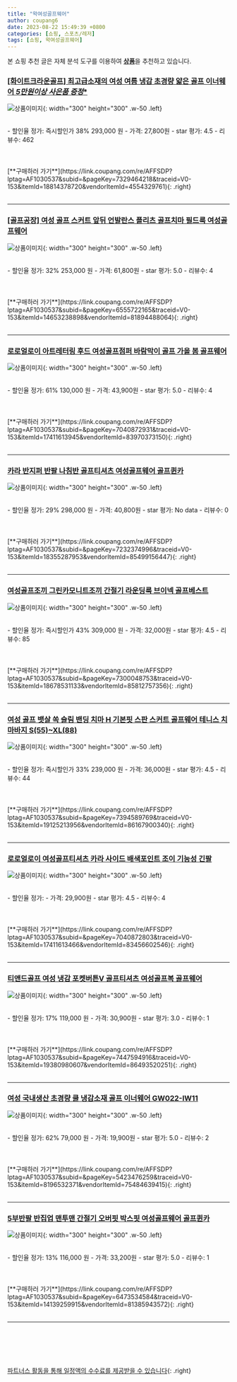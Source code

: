 ```yaml
---
title: "왁여성골프웨어"
author: coupang6
date: 2023-08-22 15:49:39 +0800
categories: [쇼핑, 스포츠/레저]
tags: [쇼핑, 왁여성골프웨어]
---
```


본 쇼핑 추천 글은 자체 분석 도구를 이용하여 [**상품**](https://link.coupang.com/a/bao1ui)을 추천하고 있습니다.

### [[화이트크라운골프] 최고급소재의 여성 여름 냉감 초경량 얇은 골프 이너웨어 *5만원이상 사은품 증정**](https://link.coupang.com/re/AFFSDP?lptag=AF1030537&subid=&pageKey=7329464218&traceid=V0-153&itemId=18814378720&vendorItemId=4554329761)

![상품이미지](https://thumbnail7.coupangcdn.com/thumbnails/remote/230x230ex/image/vendor_inventory/5116/8d1b10ca3f2186ca1b285e71b9d946c8a4dea66839ca69836c7269a3021d.jpg){: width="300" height="300" .w-50 .left}


<br>
- 할인율 정가: 즉시할인가 38%  293,000   원
- 가격: 27,800원
- star 평가: 4.5
- 리뷰수: 462
<br>
<br>
<br>
<br>
[**구매하러 가기**](https://link.coupang.com/re/AFFSDP?lptag=AF1030537&subid=&pageKey=7329464218&traceid=V0-153&itemId=18814378720&vendorItemId=4554329761){: .right}
<br>
<br>

---

### [[골프공장] 여성 골프 스커트 앞뒤 언발란스 플리츠 골프치마 필드룩 여성골프웨어](https://link.coupang.com/re/AFFSDP?lptag=AF1030537&subid=&pageKey=6555722165&traceid=V0-153&itemId=14653238898&vendorItemId=81894488064)

![상품이미지](https://thumbnail8.coupangcdn.com/thumbnails/remote/230x230ex/image/vendor_inventory/1456/0d85a0e6ace1d3565bb253f3fc507a5d87aa559f2de40aced814ffddae26.jpg){: width="300" height="300" .w-50 .left}


<br>
- 할인율 정가: 32%  253,000   원
- 가격: 61,800원
- star 평가: 5.0
- 리뷰수: 4
<br>
<br>
<br>
<br>
[**구매하러 가기**](https://link.coupang.com/re/AFFSDP?lptag=AF1030537&subid=&pageKey=6555722165&traceid=V0-153&itemId=14653238898&vendorItemId=81894488064){: .right}
<br>
<br>

---

### [로로얼로이 아트레터링 후드 여성골프점퍼 바람막이 골프 가을 봄 골프웨어](https://link.coupang.com/re/AFFSDP?lptag=AF1030537&subid=&pageKey=7040872931&traceid=V0-153&itemId=17411613945&vendorItemId=83970373150)

![상품이미지](https://thumbnail6.coupangcdn.com/thumbnails/remote/230x230ex/image/vendor_inventory/0b6f/b2e689003328f279daf5a837782c8ae9d9d02cd742ef61b3f2fff4e2525b.jpg){: width="300" height="300" .w-50 .left}


<br>
- 할인율 정가: 61%  130,000   원
- 가격: 43,900원
- star 평가: 5.0
- 리뷰수: 4
<br>
<br>
<br>
<br>
[**구매하러 가기**](https://link.coupang.com/re/AFFSDP?lptag=AF1030537&subid=&pageKey=7040872931&traceid=V0-153&itemId=17411613945&vendorItemId=83970373150){: .right}
<br>
<br>

---

### [카라 반지퍼 반팔 나침반 골프티셔츠 여성골프웨어 골프퀸카](https://link.coupang.com/re/AFFSDP?lptag=AF1030537&subid=&pageKey=7232374996&traceid=V0-153&itemId=18355287953&vendorItemId=85499156447)

![상품이미지](https://thumbnail8.coupangcdn.com/thumbnails/remote/230x230ex/image/vendor_inventory/a51e/f0cc4084ad1f4d1dd9e3577c081828570676aa3e5f60b19d3d60384a058a.jpg){: width="300" height="300" .w-50 .left}


<br>
- 할인율 정가: 29%  298,000   원
- 가격: 40,800원
- star 평가: No data
- 리뷰수: 0
<br>
<br>
<br>
<br>
[**구매하러 가기**](https://link.coupang.com/re/AFFSDP?lptag=AF1030537&subid=&pageKey=7232374996&traceid=V0-153&itemId=18355287953&vendorItemId=85499156447){: .right}
<br>
<br>

---

### [여성골프조끼 그린카모니트조끼 간절기 라운딩룩 브이넥 골프베스트](https://link.coupang.com/re/AFFSDP?lptag=AF1030537&subid=&pageKey=7300048753&traceid=V0-153&itemId=18678531133&vendorItemId=85812757356)

![상품이미지](https://thumbnail10.coupangcdn.com/thumbnails/remote/230x230ex/image/vendor_inventory/ee42/e3cf63c09258e910020e6aeeca15d4760089b962bfe92a7bbe503cb15549.jpg){: width="300" height="300" .w-50 .left}


<br>
- 할인율 정가: 즉시할인가 43%  309,000   원
- 가격: 32,000원
- star 평가: 4.5
- 리뷰수: 85
<br>
<br>
<br>
<br>
[**구매하러 가기**](https://link.coupang.com/re/AFFSDP?lptag=AF1030537&subid=&pageKey=7300048753&traceid=V0-153&itemId=18678531133&vendorItemId=85812757356){: .right}
<br>
<br>

---

### [여성 골프 뱃살 쏙 슬림 밴딩 치마 H 기본핏 스판 스커트 골프웨어 테니스 치마바지 S(55)~XL(88)](https://link.coupang.com/re/AFFSDP?lptag=AF1030537&subid=&pageKey=7394589769&traceid=V0-153&itemId=19125213956&vendorItemId=86167900340)

![상품이미지](https://thumbnail7.coupangcdn.com/thumbnails/remote/230x230ex/image/vendor_inventory/936a/734cc41f272c9a0f111435f6cbe3c99bdb347d956a72702802e1b730ad55.jpg){: width="300" height="300" .w-50 .left}


<br>
- 할인율 정가: 즉시할인가 33%  239,000   원
- 가격: 36,000원
- star 평가: 4.5
- 리뷰수: 44
<br>
<br>
<br>
<br>
[**구매하러 가기**](https://link.coupang.com/re/AFFSDP?lptag=AF1030537&subid=&pageKey=7394589769&traceid=V0-153&itemId=19125213956&vendorItemId=86167900340){: .right}
<br>
<br>

---

### [로로얼로이 여성골프티셔츠 카라 사이드 배색포인트 조이 기능성 긴팔](https://link.coupang.com/re/AFFSDP?lptag=AF1030537&subid=&pageKey=7040872803&traceid=V0-153&itemId=17411613466&vendorItemId=83456602546)

![상품이미지](https://thumbnail10.coupangcdn.com/thumbnails/remote/230x230ex/image/vendor_inventory/a6dc/a496e0975c1fc4a9c403f3bb7ddcf14aed2f02d27d49cc4a77d02239fc14.jpeg){: width="300" height="300" .w-50 .left}


<br>
- 할인율 정가: 
- 가격: 29,900원
- star 평가: 4.5
- 리뷰수: 4
<br>
<br>
<br>
<br>
[**구매하러 가기**](https://link.coupang.com/re/AFFSDP?lptag=AF1030537&subid=&pageKey=7040872803&traceid=V0-153&itemId=17411613466&vendorItemId=83456602546){: .right}
<br>
<br>

---

### [티앤드골프 여성 냉감 포켓버튼V 골프티셔츠 여성골프복 골프웨어](https://link.coupang.com/re/AFFSDP?lptag=AF1030537&subid=&pageKey=7447594916&traceid=V0-153&itemId=19380980607&vendorItemId=86493520251)

![상품이미지](https://thumbnail7.coupangcdn.com/thumbnails/remote/230x230ex/image/vendor_inventory/bfb3/bab9b80d64cfd511ba151fdee88c6a1756eccca15ef227744ea874c83df6.jpg){: width="300" height="300" .w-50 .left}


<br>
- 할인율 정가: 17%  119,000   원
- 가격: 30,900원
- star 평가: 3.0
- 리뷰수: 1
<br>
<br>
<br>
<br>
[**구매하러 가기**](https://link.coupang.com/re/AFFSDP?lptag=AF1030537&subid=&pageKey=7447594916&traceid=V0-153&itemId=19380980607&vendorItemId=86493520251){: .right}
<br>
<br>

---

### [여성 국내생산 초경량 쿨 냉감소재 골프 이너웨어 GW022-IW11](https://link.coupang.com/re/AFFSDP?lptag=AF1030537&subid=&pageKey=5423476259&traceid=V0-153&itemId=8196532371&vendorItemId=75484639415)

![상품이미지](https://thumbnail7.coupangcdn.com/thumbnails/remote/230x230ex/image/vendor_inventory/6294/2ef14774a7ecd88af99b37e3f6aea7d8c12ffcf2192be229089b90ced94c.jpg){: width="300" height="300" .w-50 .left}


<br>
- 할인율 정가: 62%  79,000   원
- 가격: 19,900원
- star 평가: 5.0
- 리뷰수: 2
<br>
<br>
<br>
<br>
[**구매하러 가기**](https://link.coupang.com/re/AFFSDP?lptag=AF1030537&subid=&pageKey=5423476259&traceid=V0-153&itemId=8196532371&vendorItemId=75484639415){: .right}
<br>
<br>

---

### [5부반팔 반집업 맨투맨 간절기 오버핏 박스핏 여성골프웨어 골프퀸카](https://link.coupang.com/re/AFFSDP?lptag=AF1030537&subid=&pageKey=6473534584&traceid=V0-153&itemId=14139259915&vendorItemId=81385943572)

![상품이미지](https://thumbnail7.coupangcdn.com/thumbnails/remote/230x230ex/image/vendor_inventory/47cd/9120338f4310511038df782a865b38fe6111af24300f786be5e89af9458c.jpg){: width="300" height="300" .w-50 .left}


<br>
- 할인율 정가: 13%  116,000   원
- 가격: 33,200원
- star 평가: 5.0
- 리뷰수: 1
<br>
<br>
<br>
<br>
[**구매하러 가기**](https://link.coupang.com/re/AFFSDP?lptag=AF1030537&subid=&pageKey=6473534584&traceid=V0-153&itemId=14139259915&vendorItemId=81385943572){: .right}
<br>
<br>

---
<br><br><br><br><br> [파트너스 활동을 통해 일정액의 수수료를 제공받을 수 있습니다](https://link.coupang.com/a/bao1ui){: .right}